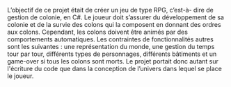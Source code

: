 L’objectif de ce projet était de créer un jeu de type RPG, c’est-à- dire de gestion de colonie, en C#.
Le joueur doit s’assurer du développement de sa colonie et de la survie des colons qui la composent en donnant des ordres aux colons. Cependant, les colons doivent être animés par des comportements automatiques.
Les contraintes de fonctionnalités autres sont les suivantes : une représentation du monde, une gestion du temps tour par tour, différents types de personnages, différents bâtiments et un game-over si tous les colons sont morts.
Le projet portait donc autant sur l'écriture du code que dans la conception de l’univers dans lequel se place le joueur.
